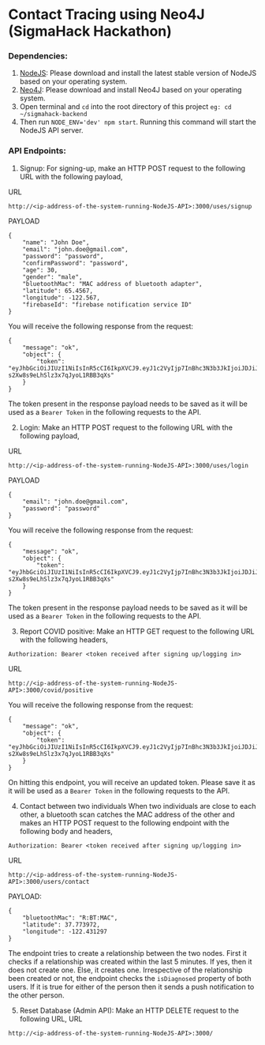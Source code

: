 # Contact Tracing using Neo4J (SigmaHack Hackathon)

### Dependencies:
1. [NodeJS](https://nodejs.org/en/download/): Please download and install the latest stable version of NodeJS based on your operating system.
2. [Neo4J](https://neo4j.com/download/): Please download and install Neo4J based on your operating system.
3. Open terminal and `cd` into the root directory of this project `eg: cd ~/sigmahack-backend`
4. Then run `NODE_ENV='dev' npm start`. Running this command will start the NodeJS API server.

### API Endpoints:
1. Signup:
For signing-up, make an HTTP POST request to the following URL with the following payload,

URL
```
http://<ip-address-of-the-system-running-NodeJS-API>:3000/uses/signup
```

PAYLOAD
```
{
	"name": "John Doe",
	"email": "john.doe@gmail.com",
	"password": "password",
	"confirmPassword": "password",
	"age": 30,
	"gender": "male",
    "bluetoothMac": "MAC address of bluetooth adapter",
    "latitude": 65.4567,
    "longitude": -122.567,
    "firebaseId": "firebase notification service ID"
}
```

You will receive the following response from the request:
```
{
    "message": "ok",
    "object": {
        "token": "eyJhbGciOiJIUzI1NiIsInR5cCI6IkpXVCJ9.eyJ1c2VyIjp7InBhc3N3b3JkIjoiJDJiJDA1JHlQVjQvcmhGQ1BBNC5ZMHp3TEVNak8xZmk2MmROek9MOURhbzlqVzdFM3pQUXowNjVzYlY2IiwiZ2VuZGVyIjoibWFsZSIsImZpcmViYXNlSWQiOiJub3RpZmljYXRpb25JZCIsImJsdWV0b290aE1hYyI6ImJsdWV0b290aE1hYyIsImxhdGl0dWRlIjozNy43NzM5NzIsIm5hbWUiOiJKb2huIERvZSIsImlzRGlhZ25vc2VkIjpmYWxzZSwiZW1haWwiOiJqb2huLmRvZUBnbWFpbC5jb20iLCJhZ2UiOjMwLCJsb25naXR1ZGUiOi0xMjIuNDMxMjk3fSwiaWF0IjoxNTk1NjkxNTcwfQ.Iw_fxBF3q6Lip-s2Xw8s9eLhSlz3x7qJyoL1RBB3qXs"
    }
}
```
The token present in the response payload needs to be saved as it will be used as a `Bearer Token` in the following requests to the API.

2. Login:
Make an HTTP POST request to the following URL with the following payload,

URL
```
http://<ip-address-of-the-system-running-NodeJS-API>:3000/uses/login
```

PAYLOAD
```
{
	"email": "john.doe@gmail.com",
	"password": "password"
}
```

You will receive the following response from the request:
```
{
    "message": "ok",
    "object": {
        "token": "eyJhbGciOiJIUzI1NiIsInR5cCI6IkpXVCJ9.eyJ1c2VyIjp7InBhc3N3b3JkIjoiJDJiJDA1JHlQVjQvcmhGQ1BBNC5ZMHp3TEVNak8xZmk2MmROek9MOURhbzlqVzdFM3pQUXowNjVzYlY2IiwiZ2VuZGVyIjoibWFsZSIsImZpcmViYXNlSWQiOiJub3RpZmljYXRpb25JZCIsImJsdWV0b290aE1hYyI6ImJsdWV0b290aE1hYyIsImxhdGl0dWRlIjozNy43NzM5NzIsIm5hbWUiOiJKb2huIERvZSIsImlzRGlhZ25vc2VkIjpmYWxzZSwiZW1haWwiOiJqb2huLmRvZUBnbWFpbC5jb20iLCJhZ2UiOjMwLCJsb25naXR1ZGUiOi0xMjIuNDMxMjk3fSwiaWF0IjoxNTk1NjkxNTcwfQ.Iw_fxBF3q6Lip-s2Xw8s9eLhSlz3x7qJyoL1RBB3qXs"
    }
}
```
The token present in the response payload needs to be saved as it will be used as a `Bearer Token` in the following requests to the API.

3. Report COVID positive:
Make an HTTP GET request to the following URL with the following headers,
```
Authorization: Bearer <token received after signing up/logging in>
```

URL
```
http://<ip-address-of-the-system-running-NodeJS-API>:3000/covid/positive
```

You will receive the following response from the request:
```
{
    "message": "ok",
    "object": {
        "token": "eyJhbGciOiJIUzI1NiIsInR5cCI6IkpXVCJ9.eyJ1c2VyIjp7InBhc3N3b3JkIjoiJDJiJDA1JHlQVjQvcmhGQ1BBNC5ZMHp3TEVNak8xZmk2MmROek9MOURhbzlqVzdFM3pQUXowNjVzYlY2IiwiZ2VuZGVyIjoibWFsZSIsImZpcmViYXNlSWQiOiJub3RpZmljYXRpb25JZCIsImJsdWV0b290aE1hYyI6ImJsdWV0b290aE1hYyIsImxhdGl0dWRlIjozNy43NzM5NzIsIm5hbWUiOiJKb2huIERvZSIsImlzRGlhZ25vc2VkIjpmYWxzZSwiZW1haWwiOiJqb2huLmRvZUBnbWFpbC5jb20iLCJhZ2UiOjMwLCJsb25naXR1ZGUiOi0xMjIuNDMxMjk3fSwiaWF0IjoxNTk1NjkxNTcwfQ.Iw_fxBF3q6Lip-s2Xw8s9eLhSlz3x7qJyoL1RBB3qXs"
    }
}
```
On hitting this endpoint, you will receive an updated token. Please save it as it will be used as a `Bearer Token` in the following requests to the API.


4. Contact between two individuals
When two individuals are close to each other, a bluetooth scan catches the MAC address of the other and makes an HTTP POST request to the following endpoint with the following body and headers,
```
Authorization: Bearer <token received after signing up/logging in>
```

URL
```
http://<ip-address-of-the-system-running-NodeJS-API>:3000/users/contact
```

PAYLOAD:
```
{
	"bluetoothMac": "R:BT:MAC",
	"latitude": 37.773972,
	"longitude": -122.431297
}
```

The endpoint tries to create a relationship between the two nodes. First it checks if a relationship was created within the last 5 minutes. If yes, then it does not create one. Else, it creates one. Irrespective of the relationship been created or not, the endpoint checks the `isDiagnosed` property of both users. If it is true for either of the person then it sends a push notification to the other person.

5. Reset Database (Admin API):
Make an HTTP DELETE request to the following URL,
URL
```
http://<ip-address-of-the-system-running-NodeJS-API>:3000/
```